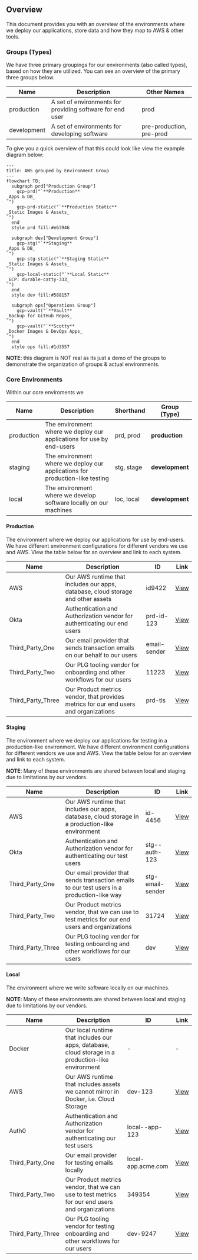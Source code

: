 ## Overview

This document provides you with an overview of the environments where we deploy our applications, store data and how they map to AWS & other tools.

### Groups (Types)

We have three primary groupings for our environments (also called types), based on how they are utilized. You can see an overview of the primary three groups below.

| Name        | Description                                                                                           | Other Names              |
| ----------- | ----------------------------------------------------------------------------------------------------- | ------------------------ |
| production  | A set of environments for providing software for end user                                             | prod                     |
| development | A set of environments for developing software                                                         | pre-production, pre-prod |

To give you a quick overview of that this could look like view the example diagram below:

```mermaid
---
title: AWS grouped by Environment Group
---
flowchart TB;
  subgraph prd["Production Group"]
    gcp-prd("`**Production**
_Apps & DB_
`")
    gcp-prd-static("`**Production Static**
_Static Images & Assets_
`")
  end
  style prd fill:#e63946

  subgraph dev["Development Group"]
    gcp-stg("`**Staging**
_Apps & DB_
`")
    gcp-stg-static("`**Staging Static**
_Static Images & Assets_
`")
    gcp-local-static("`**Local Static**
_GCP: durable-catty-333_
`")
  end
  style dev fill:#588157

  subgraph ops["Operations Group"]
    gcp-vault("`**Vault**
_Backup for GitHub Repos_
`")
    gcp-vault("`**Scotty**
_Docker Images & DevOps Apps_
`")
  end
  style ops fill:#1d3557
```

**NOTE**: this diagram is NOT real as its just a demo of the groups to demonstrate the organization of groups & actual environments.

### Core Environments

Within our core enviroments we

| Name       | Description                                                                  | Shorthand  | Group (Type)    |
| ---------- | ---------------------------------------------------------------------------- | ---------- | --------------- |
| production | The environment where we deploy our applications for use by end-users        | prd, prod  | **production**  |
| staging    | The environment where we deploy our applications for production-like testing | stg, stage | **development** |
| local      | The environment where we develop software locally on our machines            | loc, local | **development** |

#### Production

The environment where we deploy our applications for use by end-users. We have different environment configurations for different vendors we use and AWS. View the table below for an overview and link to each system.

| Name         | Description                                                                           | ID                  | Link                                                                        |
| ------------ | ------------------------------------------------------------------------------------- | ------------------- | --------------------------------------------------------------------------- |
| AWS | Our AWS runtime that includes our apps, database, cloud storage and other assets      | id9422  | [View](https://google.com) |
| Okta        | Authentication and Authorization vendor for authenticating our end users              | prd-id-123 | [View](https://google.com)          |
| Third_Party_One       | Our email provider that sends transaction emails on our behalf to our users           | email-sender       | [View](https://resend.com/overview)                                         |
| Third_Party_Two      | Our PLG tooling vendor for onboarding and other workflows for our users               | 11223              | [View](https://us.posthog.com)                                |
| Third_Party_Three     | Our Product metrics vendor, that provides metrics for our end users and organizations | prd-tls                 | [View](https://google.com)                          |

#### Staging

The environment where we deploy our applications for testing in a production-like environment. We have different environment configurations for different vendors we use and AWS. View the table below for an overview and link to each system.

**NOTE**: Many of these environments are shared between local and staging due to limitations by our vendors.

| Name         | Description                                                                                      | ID                     | Link                                                                              |
| ------------ | ------------------------------------------------------------------------------------------------ | ---------------------- | --------------------------------------------------------------------------------- |
| AWS | Our AWS runtime that includes our apps, database, cloud storage in a production-like environment | id-4456 | [View](https://google.com)   |
| Okta        | Authentication and Authorization vendor for authenticating our test users                        | stg--auth-123    | [View](https://google.com)                |
| Third_Party_One       | Our email provider that sends transaction emails to our test users in a production-like way      | stg-email-sender       | [View](https://resend.com/overview)                                               |
| Third_Party_Two       | Our Product metrics vendor, that we can use to test metrics for our end users and organizations  | 31724                  | [View](https://us.posthog.com)                                      |
| Third_Party_Three       | Our PLG tooling vendor for testing onboarding and other workflows for our users                  | dev                    | [View](https://google.com)                                |

#### Local

The environment where we write software locally on our machines.

**NOTE**: Many of these environments are shared between local and staging due to limitations by our vendors.

| Name         | Description                                                                                        | ID                 | Link                                                                            |
| ------------ | -------------------------------------------------------------------------------------------------- | ------------------ | ------------------------------------------------------------------------------- |
| Docker       | Our local runtime that includes our apps, database, cloud storage in a production-like environment | -                  | -                                                                               |
| AWS | Our AWS runtime that includes assets we cannot mirror in Docker, i.e. Cloud Storage                | dev-123| [View](https://google.com)     |
| Auth0        | Authentication and Authorization vendor for authenticating our test users                          | local--app-123 | [View](https://google.com)               |
| Third_Party_One        | Our email provider for testing emails locally                                                      | local-app.acme.com | [View](https://resend.com/overview)                                             |
| Third_Party_Two      | Our Product metrics vendor, that we can use to test metrics for our end users and organizations    | 349354              | [View](https://us.posthog.com)                                    |
| Third_Party_Three      | Our PLG tooling vendor for testing onboarding and other workflows for our users                    | dev-9247                | [View](https://google.com)  
